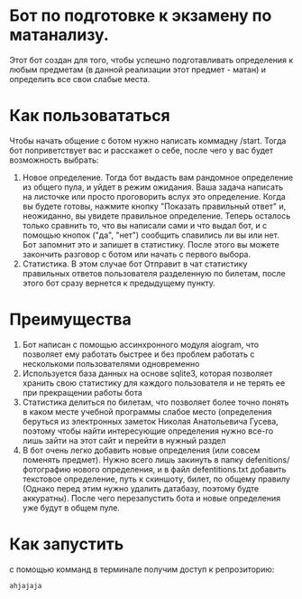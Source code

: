 # Бот по подготовке к экзамену по матанализу. 

Этот бот создан для того, чтобы успешно подготавливать определения к любым предметам (в данной реализации этот предмет - матан) и определить все свои слабые места.

# Как пользовататься

Чтобы начать общение с ботом нужно написать коммадну /start. Тогда бот поприветствует вас и расскажет о себе, после чего у вас будет возможность выбрать: 
1) Новое определение. Тогда бот выдасть вам рандомное определение из общего пула, и уйдет в режим ожидания. Ваша задача написать на листочке или просто проговорить
вслух это определение. Когда вы будете готовы, нажмите кнопку "Показать правильный ответ" и, неожиданно, вы увидете правильное определение. Теперь осталось только 
сравнить то, что вы написали сами и что выдал бот, и с помощью кнопок ("да", "нет") сообщить спавились ли вы или нет. Бот запомнит это и запишет в статистику. После этого вы можете
закончить разговор с ботом или начать с первого выбора.
2) Статистика. В этом случае бот Отправит в чат статистику правильных ответов пользователя разделенную по билетам, после этого бот сразу вернется к предыдущему пункту.

# Преимущества

1) Бот написан с помощью ассинхронного модуля aiogram, что позволяет ему работать быстрее и без проблем работать с несколькоми пользователями одновременно
2) Используется база данных на основе sqlite3, которая позволяет хранить свою статистику для каждого пользователя и не терять ее при прекращении работы бота
3) Статистика делиться по билетам, что позволяет более точно понять в каком месте учебной программы слабое место (определения беруться из электронных заметок Николая Анатольевича Гусева, поэтому чтобы найти интересующие определения нужно все-го лишь зайти на этот сайт и перейти в нужный раздел
4) В бот очень легко добавить новые определения (или совсем поменять предмет). Нужно всего лишь закинуть в папку defenitions/ фотографию нового определения, и в файл defentitions.txt добавить текстовое определение, путь к скиншоту, билет, по общему правилу (Однако перед этим нужно удалить датабазу, поэтому будте аккуратны). После чего перезапустить бота и новые определения уже будут в общем пуле.

# Как запустить
с помощью комманд в терминале получим доступ к репрозиторию:

```
ahjajaja
```
